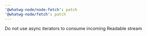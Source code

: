 ```yaml
---
'@whatwg-node/node-fetch': patch
'@whatwg-node/fetch': patch
---
```


Do not use async iterators to consume incoming Readable stream
